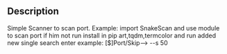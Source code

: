 Description
-------------------
Simple Scanner to scan port.
Example:
import SnakeScan
and use module to scan port 
if him not run install in pip art,tqdm,termcolor and run
added new single search enter example:
[$]Port/Skip--> --s 50
 
